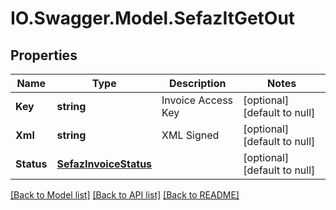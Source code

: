 # IO.Swagger.Model.SefazItGetOut
## Properties

Name | Type | Description | Notes
------------ | ------------- | ------------- | -------------
**Key** | **string** | Invoice Access Key | [optional] [default to null]
**Xml** | **string** | XML Signed | [optional] [default to null]
**Status** | [**SefazInvoiceStatus**](SefazInvoiceStatus.md) |  | [optional] [default to null]

[[Back to Model list]](../README.md#documentation-for-models) [[Back to API list]](../README.md#documentation-for-api-endpoints) [[Back to README]](../README.md)


